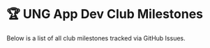 # 🏆 UNG App Dev Club Milestones

Below is a list of all club milestones tracked via GitHub Issues.

<!-- ACME:accomplishments-table -->
